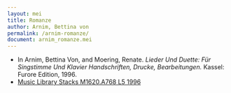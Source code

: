 ```yaml
---
layout: mei
title: Romanze
author: Arnim, Bettina von
permalink: /arnim-romanze/
document: arnim_romanze.mei
---
```


- In Arnim, Bettina Von, and Moering, Renate. *Lieder Und Duette: Für Singstimme Und Klavier  Handschriften, Drucke, Bearbeitungen.* Kassel: Furore Edition, 1996. 
- <a href="https://tufts-primo.hosted.exlibrisgroup.com/permalink/f/bnf7qa/01TUN_ALMA2180485300003851" target="_blank">Music Library Stacks M1620.A768 L5 1996</a>
